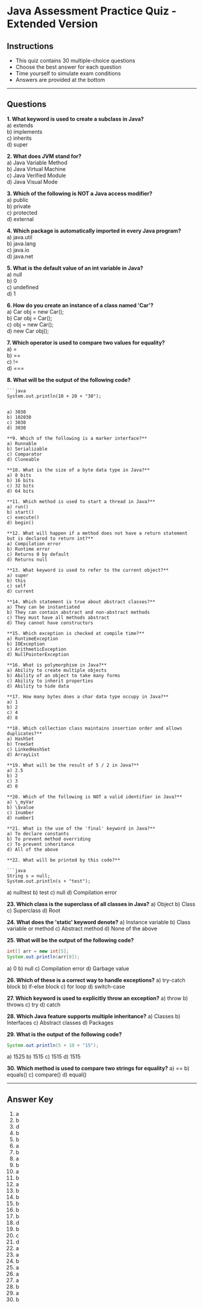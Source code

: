 # Java Assessment Practice Quiz - Extended Version

## Instructions
- This quiz contains 30 multiple-choice questions
- Choose the best answer for each question
- Time yourself to simulate exam conditions
- Answers are provided at the bottom

---

## Questions

**1. What keyword is used to create a subclass in Java?**  
a) extends  
b) implements  
c) inherits  
d) super

**2. What does JVM stand for?**  
a) Java Variable Method  
b) Java Virtual Machine  
c) Java Verified Module  
d) Java Visual Mode

**3. Which of the following is NOT a Java access modifier?**  
a) public  
b) private  
c) protected  
d) external

**4. Which package is automatically imported in every Java program?**  
a) java.util  
b) java.lang  
c) java.io  
d) java.net

**5. What is the default value of an int variable in Java?**  
a) null  
b) 0  
c) undefined  
d) 1

**6. How do you create an instance of a class named 'Car'?**  
a) Car obj = new Car();  
b) Car obj = Car();  
c) obj = new Car();  
d) new Car obj();

**7. Which operator is used to compare two values for equality?**  
a) =  
b) ==  
c) !=  
d) ===

**8. What will be the output of the following code?** 
```
```java
System.out.println(10 + 20 + "30");
```
```

a) 3030
b) 102030
c) 3030
d) 3030

**9. Which of the following is a marker interface?**
a) Runnable
b) Serializable
c) Comparator
d) Cloneable

**10. What is the size of a byte data type in Java?**
a) 8 bits
b) 16 bits
c) 32 bits
d) 64 bits

**11. Which method is used to start a thread in Java?**
a) run()
b) start()
c) execute()
d) begin()

**12. What will happen if a method does not have a return statement but is declared to return int?**
a) Compilation error
b) Runtime error
c) Returns 0 by default
d) Returns null

**13. What keyword is used to refer to the current object?**
a) super
b) this
c) self
d) current

**14. Which statement is true about abstract classes?**
a) They can be instantiated
b) They can contain abstract and non-abstract methods
c) They must have all methods abstract
d) They cannot have constructors

**15. Which exception is checked at compile time?**
a) RuntimeException
b) IOException
c) ArithmeticException
d) NullPointerException

**16. What is polymorphism in Java?**
a) Ability to create multiple objects
b) Ability of an object to take many forms
c) Ability to inherit properties
d) Ability to hide data

**17. How many bytes does a char data type occupy in Java?**
a) 1
b) 2
c) 4
d) 8

**18. Which collection class maintains insertion order and allows duplicates?**
a) HashSet
b) TreeSet
c) LinkedHashSet
d) ArrayList

**19. What will be the result of 5 / 2 in Java?**
a) 2.5
b) 2
c) 3
d) 0

**20. Which of the following is NOT a valid identifier in Java?**
a) \_myVar
b) \$value
c) 1number
d) number1

**21. What is the use of the 'final' keyword in Java?**
a) To declare constants
b) To prevent method overriding
c) To prevent inheritance
d) All of the above

**22. What will be printed by this code?**

```java
String s = null;
System.out.println(s + "test");
```

a) nulltest
b) test
c) null
d) Compilation error

**23. Which class is the superclass of all classes in Java?**
a) Object
b) Class
c) Superclass
d) Root

**24. What does the 'static' keyword denote?**
a) Instance variable
b) Class variable or method
c) Abstract method
d) None of the above

**25. What will be the output of the following code?**

```java
int[] arr = new int[5];
System.out.println(arr[0]);
```

a) 0
b) null
c) Compilation error
d) Garbage value

**26. Which of these is a correct way to handle exceptions?**
a) try-catch block
b) if-else block
c) for loop
d) switch-case

**27. Which keyword is used to explicitly throw an exception?**
a) throw
b) throws
c) try
d) catch

**28. Which Java feature supports multiple inheritance?**
a) Classes
b) Interfaces
c) Abstract classes
d) Packages

**29. What is the output of the following code?**

```java
System.out.println(5 + 10 + "15");
```

a) 1525
b) 1515
c) 1515
d) 1515

**30. Which method is used to compare two strings for equality?**
a) ==
b) equals()
c) compare()
d) equal()

---

## Answer Key

1. a
2. b
3. d
4. b
5. b
6. a
7. b
8. a
9. b
10. a
11. b
12. a
13. b
14. b
15. b
16. b
17. b
18. d
19. b
20. c
21. d
22. a
23. a
24. b
25. a
26. a
27. a
28. b
29. a
30. b

```
